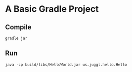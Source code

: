 # A Basic Gradle Project

## Compile
```
gradle jar
```

## Run
```
java -cp build/libs/HelloWorld.jar us.juggl.hello.Hello
```
